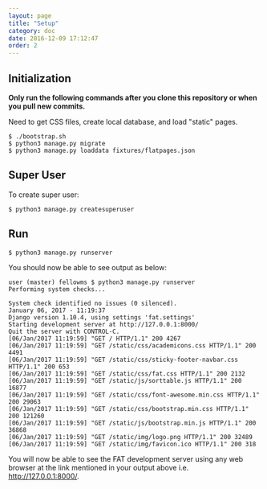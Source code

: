 ```yaml
---
layout: page
title: "Setup"
category: doc
date: 2016-12-09 17:12:47
order: 2
---
```

## Initialization

**Only run the following commands after you clone this repository
or when you pull new commits.**

Need to get CSS files,
create local database, and
load "static" pages.

~~~
$ ./bootstrap.sh
$ python3 manage.py migrate
$ python3 manage.py loaddata fixtures/flatpages.json
~~~

## Super User

To create super user:

~~~
$ python3 manage.py createsuperuser
~~~

## Run

~~~
$ python3 manage.py runserver
~~~

You should now be able to see output as below:
  
~~~
user (master) fellowms $ python3 manage.py runserver
Performing system checks...

System check identified no issues (0 silenced).
January 06, 2017 - 11:19:37
Django version 1.10.4, using settings 'fat.settings'
Starting development server at http://127.0.0.1:8000/
Quit the server with CONTROL-C.
[06/Jan/2017 11:19:59] "GET / HTTP/1.1" 200 4267
[06/Jan/2017 11:19:59] "GET /static/css/academicons.css HTTP/1.1" 200 4491
[06/Jan/2017 11:19:59] "GET /static/css/sticky-footer-navbar.css HTTP/1.1" 200 653
[06/Jan/2017 11:19:59] "GET /static/css/fat.css HTTP/1.1" 200 2132
[06/Jan/2017 11:19:59] "GET /static/js/sorttable.js HTTP/1.1" 200 16877
[06/Jan/2017 11:19:59] "GET /static/css/font-awesome.min.css HTTP/1.1" 200 29063
[06/Jan/2017 11:19:59] "GET /static/css/bootstrap.min.css HTTP/1.1" 200 121260
[06/Jan/2017 11:19:59] "GET /static/js/bootstrap.min.js HTTP/1.1" 200 36868
[06/Jan/2017 11:19:59] "GET /static/img/logo.png HTTP/1.1" 200 32489
[06/Jan/2017 11:19:59] "GET /static/img/favicon.ico HTTP/1.1" 200 318
~~~

You will now be able to see the FAT development server using any web browser at the link mentioned in your output above i.e. 
http://127.0.0.1:8000/. 


